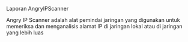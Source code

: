 Laporan AngryIPScanner

Angry IP Scanner adalah alat pemindai jaringan yang digunakan untuk memeriksa dan menganalisis 
alamat IP di jaringan lokal atau di jaringan yang lebih luas


